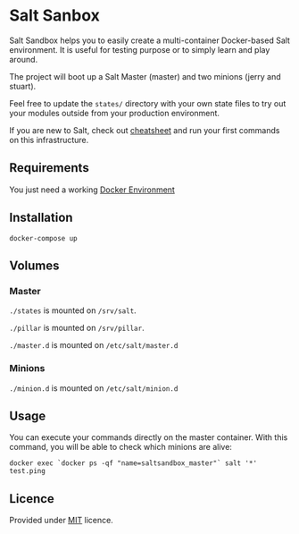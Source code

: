# Salt Sanbox

Salt Sandbox helps you to easily create a multi-container Docker-based Salt environment. It is useful for testing purpose or to simply learn and play around.

The project will boot up a Salt Master (master) and two minions (jerry and stuart).

Feel free to update the `states/` directory with your own state files to try out your modules outside from your production environment.

If you are new to Salt, check out [cheatsheet](cheatsheet.md) and run your first commands on this infrastructure.

## Requirements

You just need a working [Docker Environment](https://docs.docker.com/engine/)

## Installation

```
docker-compose up
```

## Volumes

### Master

`./states` is mounted on `/srv/salt`.

`./pillar` is mounted on `/srv/pillar`.

`./master.d` is mounted on `/etc/salt/master.d`


### Minions

`./minion.d` is mounted on `/etc/salt/minion.d`

## Usage

You can execute your commands directly on the master container.
With this command, you will be able to check which minions are alive:

```
docker exec `docker ps -qf "name=saltsandbox_master"` salt '*' test.ping
```

## Licence

Provided under [MIT](https://en.wikipedia.org/wiki/MIT_License) licence.
